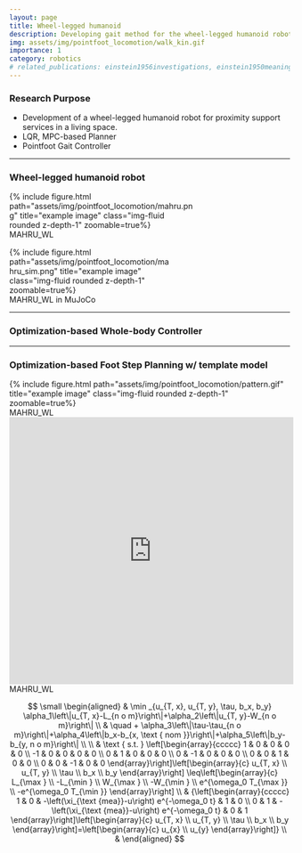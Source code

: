 ```yaml
---
layout: page
title: Wheel-legged humanoid
description: Developing gait method for the wheel-legged humanoid robot.
img: assets/img/pointfoot_locomotion/walk_kin.gif
importance: 1
category: robotics
# related_publications: einstein1956investigations, einstein1950meaning
---
```


### Research Purpose
* Development of a wheel-legged humanoid robot for proximity support services in a living space.
* LQR, MPC-based Planner
* Pointfoot Gait Controller

---

### Wheel-legged humanoid robot

<div class="row justify-content-center">
    <div style="width: 335px; margin-right: 10px; margin-top: 15px;">
            {% include figure.html path="assets/img/pointfoot_locomotion/mahru.png" title="example image" class="img-fluid rounded z-depth-1"  zoomable=true%}
        <div class="caption">
                MAHRU_WL
        </div>
    </div>
    <div style="width: 289px; margin-top: 15px;">
            {% include figure.html path="assets/img/pointfoot_locomotion/mahru_sim.png" title="example image" class="img-fluid rounded z-depth-1"  zoomable=true%}
        <div class="caption">
            MAHRU_WL in MuJoCo
        </div>
    </div>
</div>

---

### Optimization-based Whole-body Controller

---

### Optimization-based Foot Step Planning w/ template model
<div class="row justify-content-center">
    <div style="width: 500px; margin-top: 15px;">
            {% include figure.html path="assets/img/pointfoot_locomotion/pattern.gif" title="example image" class="img-fluid rounded z-depth-1"  zoomable=true%}
        <div class="caption">MAHRU_WL</div>
    </div>
</div>
<div class="row justify-content-center">
    <iframe width="510" height="480" src="https://www.youtube.com/embed/IO0bd1jgGNI?si=1dpnnb4E0Tm0JKt9" title="YouTube video player" frameborder="0" allow="accelerometer; autoplay; clipboard-write; encrypted-media; gyroscope; picture-in-picture; web-share" allowfullscreen></iframe>
</div>
<div class="caption">MAHRU_WL</div>

$$
\small
\begin{aligned}
& \min _{u_{T, x}, u_{T, y}, \tau, b_x, b_y} \alpha_1\left\|u_{T, x}-L_{n o m}\right\|+\alpha_2\left\|u_{T, y}-W_{n o m}\right\| \\ & \quad + \alpha_3\left\|\tau-\tau_{n o m}\right\|+\alpha_4\left\|b_x-b_{x, \text { nom }}\right\|+\alpha_5\left\|b_y-b_{y, n o m}\right\| \\ \\
& \text { s.t. } \left[\begin{array}{ccccc}
1 & 0 & 0 & 0 & 0 \\
-1 & 0 & 0 & 0 & 0 \\
0 & 1 & 0 & 0 & 0 \\
0 & -1 & 0 & 0 & 0 \\
0 & 0 & 1 & 0 & 0 \\
0 & 0 & -1 & 0 & 0
\end{array}\right]\left[\begin{array}{c}
u_{T, x} \\
u_{T, y} \\
\tau \\
b_x \\
b_y
\end{array}\right] \leq\left[\begin{array}{c}
L_{\max } \\
-L_{\min } \\
W_{\max } \\
-W_{\min } \\
e^{\omega_0 T_{\max }} \\
-e^{\omega_0 T_{\min }}
\end{array}\right] \\
& {\left[\begin{array}{ccccc}
1 & 0 & -\left(\xi_{\text {mea}}-u\right) e^{-\omega_0 t} & 1 & 0 \\
0 & 1 & -\left(\xi_{\text {mea}}-u\right) e^{-\omega_0 t} & 0 & 1
\end{array}\right]\left[\begin{array}{c}
u_{T, x} \\
u_{T, y} \\
\tau \\
b_x \\
b_y
\end{array}\right]=\left[\begin{array}{c}
u_{x} \\
u_{y}
\end{array}\right]} \\
&
\end{aligned}
$$

